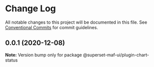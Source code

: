 # Change Log

All notable changes to this project will be documented in this file.
See [Conventional Commits](https://conventionalcommits.org) for commit guidelines.

## 0.0.1 (2020-12-08)

**Note:** Version bump only for package @superset-maf-ui/plugin-chart-status
